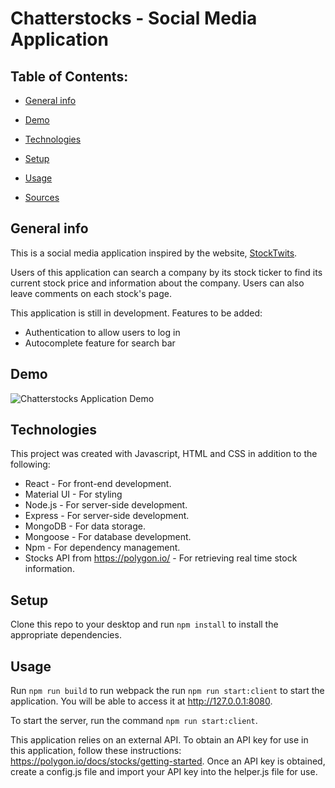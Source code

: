 # Chatterstocks - Social Media Application

## Table of Contents:
* [General info](#general-info)
* [Demo](#demo)
* [Technologies](#technologies)
* [Setup](#setup)
* [Usage](#usage)

* [Sources](#sources)

## General info
This is a social media application inspired by the website, [StockTwits](https://stocktwits.com/). 

Users of this application can search a company by its stock ticker to find its current stock price and information about the company. Users can also leave comments on each stock's page.

This application is still in development. Features to be added:
* Authentication to allow users to log in
* Autocomplete feature for search bar

## Demo
![Chatterstocks Application Demo](https://i.imgur.com/RCb7X3p.gif) 

## Technologies
This project was created with Javascript, HTML and CSS in addition to the following:
* React - For front-end development.
* Material UI - For styling
* Node.js - For server-side development.
* Express - For server-side development.
* MongoDB - For data storage.
* Mongoose - For database development.
* Npm - For dependency management.
* Stocks API from https://polygon.io/ - For retrieving real time stock information.

## Setup
Clone this repo to your desktop and run `npm install` to install the appropriate dependencies. 

## Usage
Run `npm run build` to run webpack the run `npm run start:client` to start the application. You will be able to access it at http://127.0.0.1:8080. 

To start the server, run the command `npm run start:client`.

This application relies on an external API. To obtain an API key for use in this application, follow these instructions: https://polygon.io/docs/stocks/getting-started. Once an API key is obtained, create a config.js file and import your API key into the helper.js file for use.



